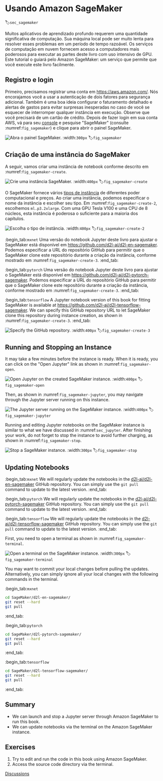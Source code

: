 # Usando Amazon SageMaker
:label:`sec_sagemaker`

Muitos aplicativos de aprendizado profundo requerem uma quantidade significativa de computação. Sua máquina local pode ser muito lenta para resolver esses problemas em um período de tempo razoável. Os serviços de computação em nuvem fornecem acesso a computadores mais poderosos para executar as partes deste livro com uso intensivo de GPU. Este tutorial o guiará pelo Amazon SageMaker: um serviço que permite que você execute este livro facilmente.


## Registro e login

Primeiro, precisamos registrar uma conta em https://aws.amazon.com/. Nós encorajamos você a usar a autenticação de dois fatores para segurança adicional. Também é uma boa ideia configurar o faturamento detalhado e alertas de gastos para evitar surpresas inesperadas no caso de você se esquecer de interromper qualquer instância em execução.
Observe que você precisará de um cartão de crédito.
Depois de fazer login em sua conta AWS, vá para seu [console](http://console.aws.amazon.com/) e pesquise "SageMaker" (consulte :numref:`fig_sagemaker`) e clique para abrir o painel SageMaker.

![Abra o painel SageMaker.](../img/sagemaker.png)
:width:`300px`
:label:`fig_sagemaker`



## Criação de uma instância do SageMaker

A seguir, vamos criar uma instância de notebook conforme descrito em :numref:`fig_sagemaker-create`.

![Crie uma instância SageMaker.](../img/sagemaker-create.png)
:width:`400px`
:label:`fig_sagemaker-create`

O SageMaker fornece vários [tipos de instância](https://aws.amazon.com/sagemaker/pricing/instance-types/) de diferentes poder computacional e preços.
Ao criar uma instância, podemos especificar o nome da instância e escolher seu tipo.
Em :numref:`fig_sagemaker-create-2`, escolhemos `ml.p3.2xlarge`. Com uma GPU Tesla V100 e uma CPU de 8 núcleos, esta instância é poderosa o suficiente para a maioria dos capítulos.

![Escolha o tipo de instância.](../img/sagemaker-create-2.png)
:width:`400px`
:label:`fig_sagemaker-create-2`

:begin_tab:`mxnet`
Uma versão do notebook Jupyter deste livro para ajustar o SageMaker está disponível em https://github.com/d2l-ai/d2l-en-sagemaker. Podemos especificar a URL do repositório GitHub para permitir que o SageMaker clone este repositório durante a criação da instância, conforme mostrado em :numref:`fig_sagemaker-create-3`.
:end_tab:

:begin_tab:`pytorch`
Uma versão do notebook Jupyter deste livro para ajustar o SageMaker está disponível em https://github.com/d2l-ai/d2l-pytorch-sagemaker. Podemos especificar a URL do repositório GitHub para permitir que o SageMaker clone este repositório durante a criação da instância, conforme mostrado em :numref:`fig_sagemaker-create-3`.
:end_tab:

:begin_tab:`tensorflow`
A Jupyter notebook version of this book for fitting SageMaker is available at https://github.com/d2l-ai/d2l-tensorflow-sagemaker. We can specify this GitHub repository URL to let SageMaker clone this repository during instance creation, as shown in :numref:`fig_sagemaker-create-3`.
:end_tab:

![Specify the GitHub repository.](../img/sagemaker-create-3.png)
:width:`400px`
:label:`fig_sagemaker-create-3`



## Running and Stopping an Instance

It may take a few minutes before the instance is ready.
When it is ready, you can click on the "Open Jupyter" link as shown in :numref:`fig_sagemaker-open`.

![Open Jupyter on the created SageMaker instance.](../img/sagemaker-open.png)
:width:`400px`
:label:`fig_sagemaker-open`

Then, as shown in :numref:`fig_sagemaker-jupyter`, you may navigate through the Jupyter server running on this instance.

![The Jupyter server running on the SageMaker instance.](../img/sagemaker-jupyter.png)
:width:`400px`
:label:`fig_sagemaker-jupyter`

Running and editing Jupyter notebooks on the SageMaker instance is similar to what we have discussed in :numref:`sec_jupyter`.
After finishing your work, do not forget to stop the instance to avoid further charging, as shown in :numref:`fig_sagemaker-stop`.

![Stop a SageMaker instance.](../img/sagemaker-stop.png)
:width:`300px`
:label:`fig_sagemaker-stop`


## Updating Notebooks

:begin_tab:`mxnet`
We will regularly update the notebooks in the [d2l-ai/d2l-en-sagemaker](https://github.com/d2l-ai/d2l-en-sagemaker) GitHub repository. You can simply use the `git pull` command to update to the latest version.
:end_tab:

:begin_tab:`pytorch`
We will regularly update the notebooks in the [d2l-ai/d2l-pytorch-sagemaker](https://github.com/d2l-ai/d2l-pytorch-sagemaker) GitHub repository. You can simply use the `git pull` command to update to the latest version.
:end_tab:

:begin_tab:`tensorflow`
We will regularly update the notebooks in the [d2l-ai/d2l-tensorflow-sagemaker](https://github.com/d2l-ai/d2l-tensorflow-sagemaker) GitHub repository. You can simply use the `git pull` command to update to the latest version.
:end_tab:

First, you need to open a terminal as shown in :numref:`fig_sagemaker-terminal`.

![Open a terminal on the SageMaker instance.](../img/sagemaker-terminal.png)
:width:`300px`
:label:`fig_sagemaker-terminal`

You may want to commit your local changes before pulling the updates. Alternatively, you can simply ignore all your local changes with the following commands in the terminal.

:begin_tab:`mxnet`
```bash
cd SageMaker/d2l-en-sagemaker/
git reset --hard
git pull
```
:end_tab:

:begin_tab:`pytorch`
```bash
cd SageMaker/d2l-pytorch-sagemaker/
git reset --hard
git pull
```
:end_tab:

:begin_tab:`tensorflow`
```bash
cd SageMaker/d2l-tensorflow-sagemaker/
git reset --hard
git pull
```
:end_tab:

## Summary

* We can launch and stop a Jupyter server through Amazon SageMaker to run this book.
* We can update notebooks via the terminal on the Amazon SageMaker instance.


## Exercises

1. Try to edit and run the code in this book using Amazon SageMaker.
1. Access the source code directory via the terminal.


[Discussions](https://discuss.d2l.ai/t/422)
<!--stackedit_data:
eyJoaXN0b3J5IjpbLTIxMzIyNjE2ODZdfQ==
-->